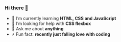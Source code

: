 ### Hi there 👋
 
- 🌱 I’m currently learning **HTML, CSS and JavaScript** 
- 🤔 I’m looking for help with **CSS flexbox**
- 💬 Ask me about **anything** 
- ⚡ Fun fact: **recently just falling love with coding**
